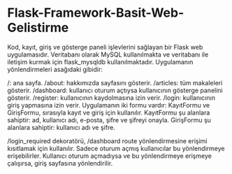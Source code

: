 # Flask-Framework-Basit-Web-Gelistirme

Kod, kayıt, giriş ve gösterge paneli işlevlerini sağlayan bir Flask web uygulamasıdır. Veritabanı olarak MySQL kullanılmakta ve veritabanı ile iletişim kurmak için flask_mysqldb kullanılmaktadır. Uygulamanın  yönlendirmeleri asağıdaki gibidir:

/: ana sayfa.
/about: hakkımızda sayfasını gösterir.
/articles: tüm makaleleri gösterir.
/dashboard: kullanıcı oturum açtıysa kullanıcının gösterge panelini gösterir.
/register: kullanıcının kaydolmasına izin verir.
/login: kullanıcının giriş yapmasına izin verir.
Uygulamanın iki formu vardır: KayıtFormu ve GirişFormu, sırasıyla kayıt ve giriş için kullanılır. 
KayıtFormu şu alanlara sahiptir: ad, kullanıcı adı, e-posta, şifre ve şifreyi onayla. 
GirişFormu şu alanlara sahiptir: kullanıcı adı ve şifre.

/login_required dekoratörü, /dashboard route yönlendirmesine erişimi kısıtlamak için kullanılır. Sadece oturum açmış kullanıcılar bu yönlendirmeye erişebilirler. Kullanıcı oturum açmadıysa ve bu yönlendirmeye erişmeye çalışırsa, giriş sayfasına yönlendirilir.
